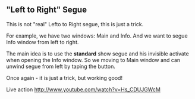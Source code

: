 ## "Left to Right" Segue

This is not "real" Lefto to Right segue, this is just a trick.

For example, we have two windows: Main and Info. And we want to segue Info window from left to right.

The main idea is to use the **standard** show segue and his invisible activate when opening the Info window. So we moving to Main window and can unwind segue from left by taping the button.

Once again - it is just a trick, but working good!


Live action http://www.youtube.com/watch?v=Hs_CDUJGWcM